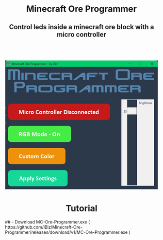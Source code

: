 <h1 align="center">Minecraft Ore Programmer</h1>
<h2 align="center">Control leds inside a minecraft ore block with a micro controller</h2>
<h1 align="center">
  <br>
  <img src="https://github.com/iBlz/Minecraft-Ore-Programmer/blob/main/Screenshot_1.jpg"></a>
</h1>
<h1 align="center">Tutorial</h1>
## - Download MC-Ore-Programmer.exe ( https://github.com/iBlz/Minecraft-Ore-Programmer/releases/download/v1/MC-Ore-Programmer.exe )
